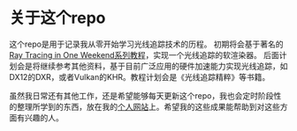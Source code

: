 # 关于这个repo
这个repo是用于记录我从零开始学习光线追踪技术的历程。
初期将会基于著名的[Ray Tracing in One Weekend系列教程](https://raytracing.github.io/)，实现一个光线追踪的软渲染器。
后面计划会是将继续参考其他资料，基于目前广泛应用的硬件加速能力实现光线追踪，如DX12的DXR，或者Vulkan的KHR。教程计划会是《光线追踪精粹》等书籍。

虽然我日常还有其他工作，还是希望能够每天更新这个repo，我也会定时阶段性的整理所学到的东西，放在我的[个人网站](qrc-eye.com)上。希望我的这些成果能帮助到对这些方面有兴趣的人。
